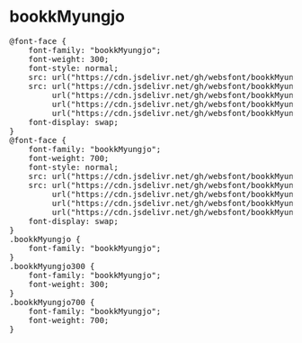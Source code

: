 # bookkMyungjo

<pre>
@font-face {
    font-family: "bookkMyungjo";
    font-weight: 300;
    font-style: normal;
    src: url("https://cdn.jsdelivr.net/gh/websfont/bookkMyungjo/bookkMyungjo-Light.eot");
    src: url("https://cdn.jsdelivr.net/gh/websfont/bookkMyungjo/bookkMyungjo-Light.eot?#iefix") format("embedded-opentype"),
         url("https://cdn.jsdelivr.net/gh/websfont/bookkMyungjo/bookkMyungjo-Light.woff2") format("woff2"),
         url("https://cdn.jsdelivr.net/gh/websfont/bookkMyungjo/bookkMyungjo-Light.woff") format("woff"),
         url("https://cdn.jsdelivr.net/gh/websfont/bookkMyungjo/bookkMyungjo-Light.ttf") format("truetype");
    font-display: swap;
} 
@font-face {
    font-family: "bookkMyungjo";
    font-weight: 700;
    font-style: normal;
    src: url("https://cdn.jsdelivr.net/gh/websfont/bookkMyungjo/bookkMyungjo-Bold.eot");
    src: url("https://cdn.jsdelivr.net/gh/websfont/bookkMyungjo/bookkMyungjo-Bold.eot?#iefix") format("embedded-opentype"),
         url("https://cdn.jsdelivr.net/gh/websfont/bookkMyungjo/bookkMyungjo-Bold.woff2") format("woff2"),
         url("https://cdn.jsdelivr.net/gh/websfont/bookkMyungjo/bookkMyungjo-Bold.woff") format("woff"),
         url("https://cdn.jsdelivr.net/gh/websfont/bookkMyungjo/bookkMyungjo-Bold.ttf") format("truetype");
    font-display: swap;
} 
.bookkMyungjo {
    font-family: "bookkMyungjo";
}
.bookkMyungjo300 {
    font-family: "bookkMyungjo";
    font-weight: 300;
}
.bookkMyungjo700 {
    font-family: "bookkMyungjo";
    font-weight: 700;
}
</pre>
